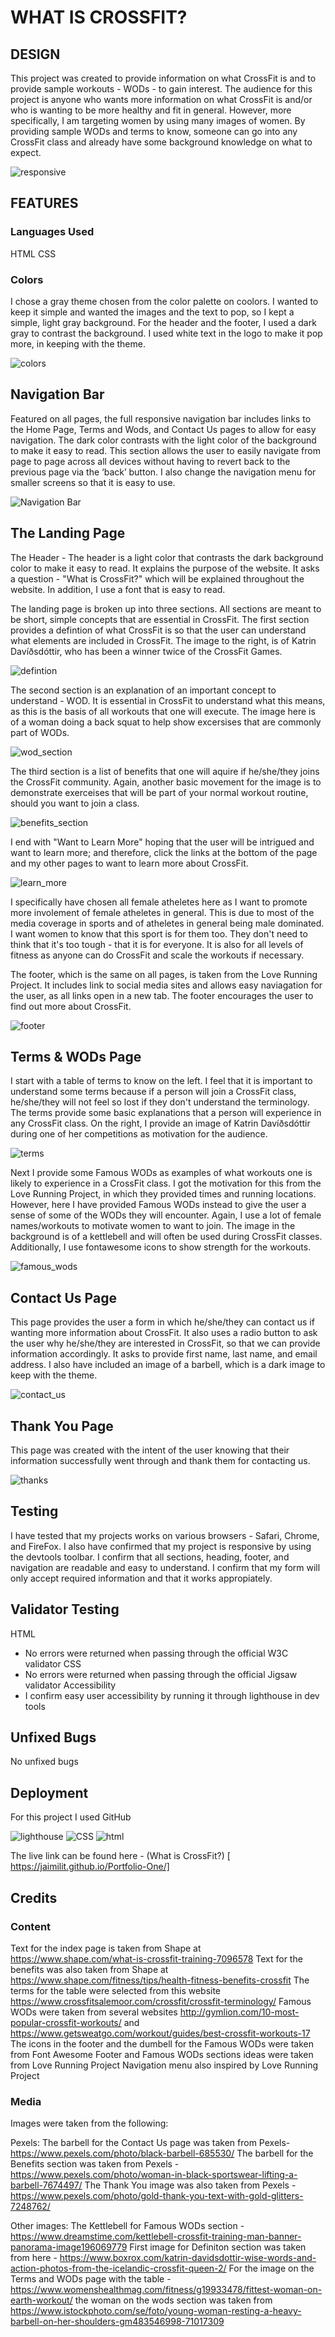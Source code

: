 # WHAT IS CROSSFIT?

## DESIGN

This project was created to provide information on what CrossFit is and to provide sample workouts - WODs - to gain interest. The audience for this project is anyone who wants more information on what CrossFit is and/or who is wanting to be more healthy and fit in general. However, more specifically, I am targeting women by using many images of women. By providing sample WODs and terms to know, someone can go into any CrossFit class and already have some background knowledge on what to expect.

![responsive](assets/images/responsive.png)

## FEATURES

### Languages Used

HTML
CSS

### Colors

I chose a gray theme chosen from the color palette on coolors. I wanted to keep it simple and wanted the images and the text to pop, so I kept a simple, light gray background. For the header and the footer, I used a dark gray to contrast the background. I used white text in the logo to make it pop more, in keeping with the theme.

![colors](assets/images/colors.png)


## Navigation Bar

Featured on all pages, the full responsive navigation bar includes links to the Home Page, Terms and Wods, and Contact Us pages to allow for easy navigation. The dark color contrasts with the light color of the background to make it easy to read. This section allows the user to easily navigate from page to page across all devices without having to revert back to the previous page via the ‘back’ button. I also change the navigation menu for smaller screens so that it is easy to use. 

![Navigation Bar](assets/images/header.png)

## The Landing Page

The Header - The header is a light color that contrasts the dark background color to make it easy to read. It explains the purpose of the website. It asks a question - "What is CrossFit?" which will be explained throughout the website. In addition, I use a font that is easy to read.

The landing page is broken up into three sections. All sections are meant to be short, simple concepts that are essential in CrossFit. The first section provides a defintion of what CrossFit is so that the user can understand what elements are included in CrossFit. The image to the right, is of Katrin Davíðsdóttir, who has been a winner twice of the CrossFit Games. 

![defintion](assets/images/defintion.png.png)

The second section is an explanation of an important concept to understand - WOD. It is essential in CrossFit to understand what this means, as this is the basis of all workouts that one will execute. The image here is of a woman doing a back squat to help show excersises that are commonly part of WODs.

![wod_section](assets/images/wod_section.png)

The third section is a list of benefits that one will aquire if he/she/they joins the CrossFit community. Again, another basic movement for the image is to demonstrate exerceises that will be part of your normal workout routine, should you want to join a class.

![benefits_section](assets/images/benefits.png)

I end with "Want to Learn More" hoping that the user will be intrigued and want to learn more; and therefore, click the links at the bottom of the page and my other pages to want to learn more about CrossFit.

![learn_more](assets/images/learn_more.png)

I specifically have chosen all female atheletes here as I want to promote more involement of female atheletes in general. This is due to most of the media coverage in sports and of atheletes in general being male dominated. I want women to know that this sport is for them too. They don't need to think that it's too tough - that it is for everyone. It is also for all levels of fitness as anyone can do CrossFit and scale the workouts if necessary.

The footer, which is the same on all pages, is taken from the Love Running Project. It includes link to social media sites and allows easy naviagation for the user, as all links open in a new tab. The footer encourages the user to find out more about CrossFit.

![footer](assets/images/footer.png)


## Terms & WODs Page

I start with a table of terms to know on the left. I feel that it is important to understand some terms because if a person will join a CrossFit class, he/she/they will not feel so lost if they don't understand the terminology. The terms provide some basic explanations that a person will experience in any CrossFit class. On the right, I provide an image of Katrin Davíðsdóttir during one of her competitions as motivation for the audience.

![terms](assets/images/terms.png)

Next I provide some Famous WODs as examples of what workouts one is likely to experience in a CrossFit class. I got the motivation for this from the Love Running Project, in which they provided times and running locations. However, here I have provided Famous WODs instead to give the user a sense of some of the WODs they will encounter. Again, I use a lot of female names/workouts to motivate women to want to join. The image in the background is of a kettlebell and will often be used during CrossFit classes. Additionally, I use fontawesome icons to show strength for the workouts.

![famous_wods](assets/images/famous_wods.png)


## Contact Us Page

This page provides the user a form in which he/she/they can contact us if wanting more information about CrossFit. It also uses a radio button to ask the user why he/she/they are interested in CrossFit, so that we can provide information accordingly. It asks to provide first name, last name, and email address. I also have included an image of a barbell, which is a dark image to keep with the theme.

![contact_us](assets/images/contact_us.png)

## Thank You Page

This page was created with the intent of the user knowing that their information successfully went through and thank them for contacting us.

![thanks](assets/images/thanks.png)

## Testing

I have tested that my projects works on various browsers - Safari, Chrome, and FireFox.
I also have confirmed that my project is responsive by using the devtools toolbar.
I confirm that all sections, heading, footer, and navigation are readable and easy to understand.
I confirm that my form will only accept required information and that it works appropiately. 


## Validator Testing

HTML
* No errors were returned when passing through the official W3C validator
CSS
* No errors were returned when passing through the official Jigsaw validator
Accessibility
* I confirm easy user accessibility by running it through lighthouse in dev tools


## Unfixed Bugs

No unfixed bugs


## Deployment

For this project I used GitHub

![lighthouse](assets/images/lighthouse.png)
![CSS](assets/images/css_validation.png)
![html](assets/images/html_validation.png)


The live link can be found here - (What is CrossFit?) [ https://jaimilit.github.io/Portfolio-One/]

## Credits

### Content
Text for the index page is taken from Shape at https://www.shape.com/what-is-crossfit-training-7096578
Text for the benefits was also taken from Shape at https://www.shape.com/fitness/tips/health-fitness-benefits-crossfit
The terms for the table were selected from this website https://www.crossfitsalemoor.com/crossfit/crossfit-terminology/
Famous WODs were taken from several websites http://gymlion.com/10-most-popular-crossfit-workouts/ and
https://www.getsweatgo.com/workout/guides/best-crossfit-workouts-17
The icons in the footer and the dumbell for the Famous WODs were taken from Font Awesome
Footer and Famous WODs sections ideas were taken from Love Running Project
Navigation menu also inspired by Love Running Project


### Media

Images were taken from the following:

Pexels:
The barbell for the Contact Us page was taken from Pexels- https://www.pexels.com/photo/black-barbell-685530/
The barbell for the Benefits section was taken from Pexels - https://www.pexels.com/photo/woman-in-black-sportswear-lifting-a-barbell-7674497/
The Thank You image was also taken from Pexels - https://www.pexels.com/photo/gold-thank-you-text-with-gold-glitters-7248762/


Other images:
The Kettlebell for Famous WODs section - https://www.dreamstime.com/kettlebell-crossfit-training-man-banner-panorama-image196069779
First image for Definiton section was taken from here - https://www.boxrox.com/katrin-davidsdottir-wise-words-and-action-photos-from-the-icelandic-crossfit-queen-2/
For the image on the Terms and WODs page with the table - https://www.womenshealthmag.com/fitness/g19933478/fittest-woman-on-earth-workout/
the woman on the wods section was taken from https://www.istockphoto.com/se/foto/young-woman-resting-a-heavy-barbell-on-her-shoulders-gm483546998-71017309